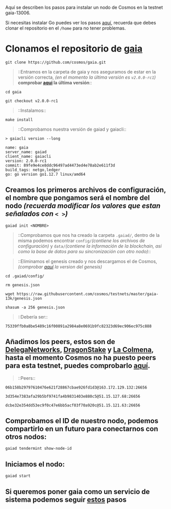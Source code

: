 Aquí se describen los pasos para instalar un nodo de Cosmos en la testnet gaia-13006.

Si necesitas instalar Go puedes ver los pasos [aquí](https://github.com/Colm3na/Cosmos/blob/master/testnets/Instalación%20de%20un%20nodo%20de%20Cosmos%20en%20Gaia-13004%5BES_es%5D.md#instalamos-la-última-versión-de-go), recuerda que debes clonar el repositorio en el `/home` para no tener problemas.

# Clonamos el repositorio de [gaia](https://github.com/cosmos/gaia)

```
git clone https://github.com/cosmos/gaia.git
```

>::Entramos en la carpeta de gaia y nos aseguramos de estar en la versión correcta, _(en el momento la última versión es `v2.0.0-rc1`)_ **comprobar [aqui](https://github.com/cosmos/gaia/releases) la última versión**::

```
cd gaia

git checkout v2.0.0-rc1
```

>::Instalamos::

```
make install
```

>::Comprobamos nuestra versión de gaiad y gaiacli::

```
> gaiacli version --long

name: gaia
server_name: gaiad
client_name: gaiacli
version: 2.0.0-rc1
commit: 89fe9e4ce8ddc96497ad4473ed4e78ab2e611f3d
build_tags: netgo,ledger
go: go version go1.12.7 linux/amd64
```

## Creamos los primeros archivos de configuración, el nombre que pongamos será el nombre del nodo _(recuerda modificar los valores que estan señalados con `< >`)_

```
gaiad init <NOMBRE>
```

>::Comprobamos que nos ha creado la carpeta `.gaiad/`, dentro de la misma podemos encontrar `config/`_(contiene los archivos de configuración)_ y `data/`_(contiene la información de la blockchain, asi como la base de datos para su sincronización con otro nodo)_::

>::Eliminamos el genesis creado y nos descargamos el de Cosmos, _(comprobar [aquí](https://github.com/cosmos/testnets/tree/master/gaia-13k) la version del genesis)_

```
cd .gaiad/config/

rm genesis.json

wget https://raw.githubusercontent.com/cosmos/testnets/master/gaia-13k/genesis.json 
```

```
shasum -a 256 genesis.json
```
>::Debería ser::

```
75339ffb0a8be5489c16f00891a2984a8e0691b9fc82323d69ec906ec975c888
```

## Añadimos los peers, estos son de [DelegaNetworks](https://delega.io), [DragonStake](https://dragonstake.io/#/) y [La Colmena](https://www.colmenalabs.org), hasta el momento Cosmos no ha puesto peers para esta testnet, puedes comprobarlo [aquí](https://github.com/cosmos/testnets#testnet-status).

>::Peers::

```
06b158b29797610476e621f28867cbae926fd1d3@163.172.129.132:26656

3d354e7383afa29b5bf9741fa4b9831403e880c5@51.15.127.68:26656

dcbe32e354dd53ec9f0c47e6bb5acf03f70a920c@51.15.121.63:26656
```

## Comprobamos el ID de nuestro nodo, podemos compartirlo en un futuro para conectarnos con otros nodos:

```
gaiad tendermint show-node-id
```

## Iniciamos el nodo:

```
gaiad start
```

## Si queremos poner gaia como un servicio de sistema podemos seguir [estos](https://github.com/Colm3na/Cosmos/blob/master/testnets/Instalación%20de%20un%20nodo%20de%20Cosmos%20en%20Gaia-13004%5BES_es%5D.md#añadir-gaiad-como-un-servicio-de-sistema) pasos